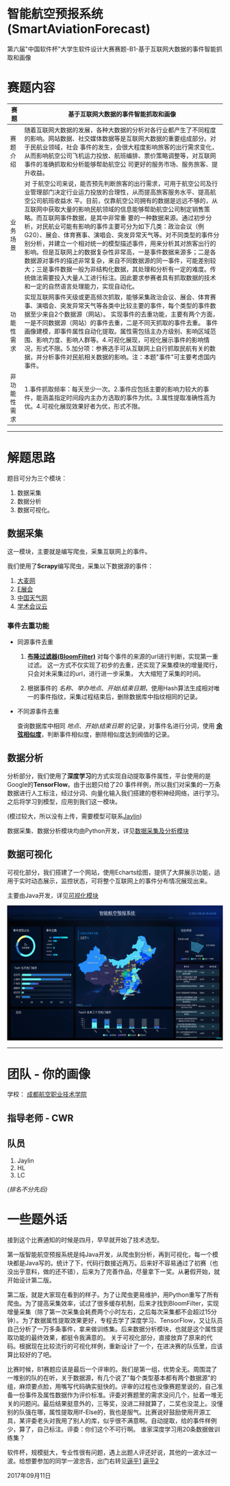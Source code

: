 # 智能航空预报系统 (SmartAviationForecast)

第六届"中国软件杯"大学生软件设计大赛赛题-B1-基于互联网大数据的事件智能抓取和画像

# 赛题内容

赛题     | 基于互联网大数据的事件智能抓取和画像
------ | --------------------------------------------------------------------------------------------------------------------------------------------------------------------------------------------------------------------------------------------------------------------------------------------------------------------------------------------------------------------------------------------------------------------
赛题介绍   | 随着互联网大数据的发展，各种大数据的分析对各行业都产生了不同程度的影响。网站数据、社交媒体数据等是互联网大数据的重要组成部分。对于民航业领域，社会 事件的发生，会很大程度影响旅客的出行需求变化，从而影响航空公司飞机运力投放、航班编排、票价策略调整等，对互联网事件的准确抓取和分析能够帮助航空公 司更好的服务市场、服务旅客、提升收益。
业务场景   | 对 于航空公司来说，能否预先判断旅客的出行需求，可用于航空公司及行业管理部门决定行业运力投放的合理性，从而提高旅客服务水平、提高航空公司航班收益水 平。目前，仅靠航空公司拥有的数据是远远不够的，从互联网中获取大量的影响民航领域的信息能够帮助航空公司制定销售策略。而互联网事件数据，是其中非常重 要的一种数据来源。通过初步分析，对民航业可能有影响的事件主要可分为如下几类：政治会议（例G20）、展会、体育赛事、演唱会、突发异常天气等。对不同类型的事件分别分析，并建立一个相对统一的模型描述事件，用来分析其对旅客出行的影响。但是互联网上的数据复杂性非常高，一是事件数据来源多；二是各数据源对事件的描述非常复杂，来自不同数据源的同一事件，可能差别较大；三是事件数据一般为非结构化数据，其处理和分析有一定的难度。传统做法需要投入大量人工进行标注。因此要求参赛者具有抓取数据的技术和一定的自然语言处理能力，实现自动化。
功能性需求  | 实现互联网事件天级或更高频次抓取，能够采集政治会议、展会、体育赛事、演唱会、突发异常天气等各类中比较主要的事件，每个类型的事件数据至少来自2个数据源（网站）。 实现事件的去重功能，主要有两个方面，一是不同数据源（网站）的事件去重，二是不同天抓取的事件去重。 事件画像建模，即事件属性自动化提取。属性需包括主办方级别、影响区域范围、影响力度、影响人群等。4.可视化展现，可视化展示事件的影响情况，形式不限。5.加分项：参赛选手可从互联网上自行抓取民航有关的数据，并分析事件对民航相关数据的影响。注：本题"事件"可主要考虑国内事件。
非功能性需求 | 1.事件抓取频率：每天至少一次。2.事件应包括主要的影响力较大的事件，能涵盖指定时间段内主办方选取的事件为优。3.属性提取准确性高为优。4.可视化展现效果好者为优，形式不限。

--------------------------------------------------------------------------------

# 解题思路

题目可分为三个模块：

1. 数据采集
2. 数据分析
3. 数据可视化。

## 数据采集

这一模块，主要就是编写爬虫，采集互联网上的事件。

我们使用了**Scrapy**编写爬虫，采集以下数据源的事件：

1. [大麦网](http://www.damai.cn)
2. [E展会](http://www.damai.cn)
3. [中国天气网](http://www.weather.com.cn)
4. [学术会议云](http://www.allconfs.org)

### 事件去重功能

- 同源事件去重

  1. [**布隆过滤器(BloomFilter)**](https://baike.baidu.com/item/bloom%20filter) 对每个事件的来源的url进行判断，实现第一重过滤。 这一方式不仅实现了初步的去重，还实现了采集模块的增量爬行，只会对未采集过的url，进行进一步采集， 大大缩短了采集的时间。

  2. 根据事件的 _名称_、_举办地点_、_开始\结束日期_，使用Hash算法生成相对唯一的事件指纹，采集过程结束后，删除数据库中指纹相同的记录。

- 不同源事件去重

  查询数据库中相同 _地点_、_开始\结束日期_ 的记录，对事件名进行分词，使用 [**余弦相似度**](https://baike.baidu.com/item/余弦相似度)，判断事件相似度，删除相似度达到阀值的记录。

## 数据分析

分析部分，我们使用了**深度学习**的方式实现自动提取事件属性，平台使用的是Google的**TensorFlow**。由于出题只给了20 事件样例，所以我们对采集的一万条数据进行人工标注，经过分词、向量化输入我们搭建的卷积神经网络，进行学习。之后将学习到模型，应用到我们这一模块。

(模过较大，所以没有上传，需要模型可联系[Jaylin](mailto:panja@foxmail.com))

数据采集、数据分析模块均由Python开发，详见[数据采集及分析模块]((https://github.com/CHN-Jaylin/SmartAviationForecast/tree/spider_analy))

## 数据可视化

可视化部分，我们搭建了一个网站，使用Echarts绘图，提供了大屏展示功能，适用于实时动态展示，监控状态，可将整个互联网上的事件分布情况展现出来。

主要由Java开发，详见[可视化模块](https://github.com/CHN-Jaylin/SmartAviationForecast/tree/ui)

![效果图](https://github.com/CHN-Jaylin/SmartAviationForecast/blob/master/img/saf-ui.png)

--------------------------------------------------------------------------------

# 团队 - 你的画像

学校： [成都航空职业技术学院](http://www.cap.edu.cn)

## 指导老师 - CWR

## 队员

1. Jaylin
2. HL
3. LC

_(排名不分先后)_

# 一些题外话

接到这个比赛通知的时候是四月，早早就开始了技术选型。

第一版智能航空预报系统是纯Java开发，从爬虫到分析，再到可视化，每一个模块都是Java写的。统计了下，代码行数接近两万。后来好不容易通过了初赛（也没出乎意料，做的还不错），后来为了完善作品，尽量拿下一奖。从暑假开始，就开始设计第二版。

第二版，就是大家现在看到的样子。为了让爬虫更易维护，用Python重写了所有爬虫。为了提高采集效率，试过了很多缓存机制，后来才找到BloomFilter，实现增量采集（除了第一次采集会耗费两个小时左右，之后每次采集都不会超过15分钟）。为了数据属性提取效果更好，专程去学了深度学习、TensorFlow，又让队员自己分析了一万多条事件，拿来做训练集。后来数据分析模块，也就是这个属性提取功能的最终效果，都挺令我满意的。 关于可视化部分，直接放弃了原来的代码。根据现在比较流行的可视化样例，重新设计了一个，在进决赛的队伍里，应该算比较好的了吧。

比赛时候，B1赛题应该是最后一个评审的。我们是第一组，优势全无。周围混了一堆别的队的在听，关于数据源，有几个说了"每个类型基本都有两个数据源"的组，麻烦要点脸，用嘴写代码确实挺快的。评审的过程也没像赛题里说的，自己准备一份事件及属性数据作为评价标准。评委对赛题里的需求没问几个，扯着一堆无关的问题问。最后结果挺意外的，三等奖，没进二辩就算了，二奖也没混上。没懂别的队强在哪，属性提取用If-Else的，我也是服气。比赛说好鼓励使用开源工具，某评委老头对我用了别人的库，似乎很不满意啊。自动提取，给的事件样例少，算了，自己标注。评委：你们这个不可行啊。 谁家深度学习用20条数据做训练集？

软件杯，规模挺大，专业性很有问题，遇上出题人评还好说，其他的一波水过一波。给想要参加的同学一波忠告，出门右转见[逼乎1](https://www.zhihu.com/question/25273784) [逼乎2](https://www.zhihu.com/question/64922453)

2017年09月11日
